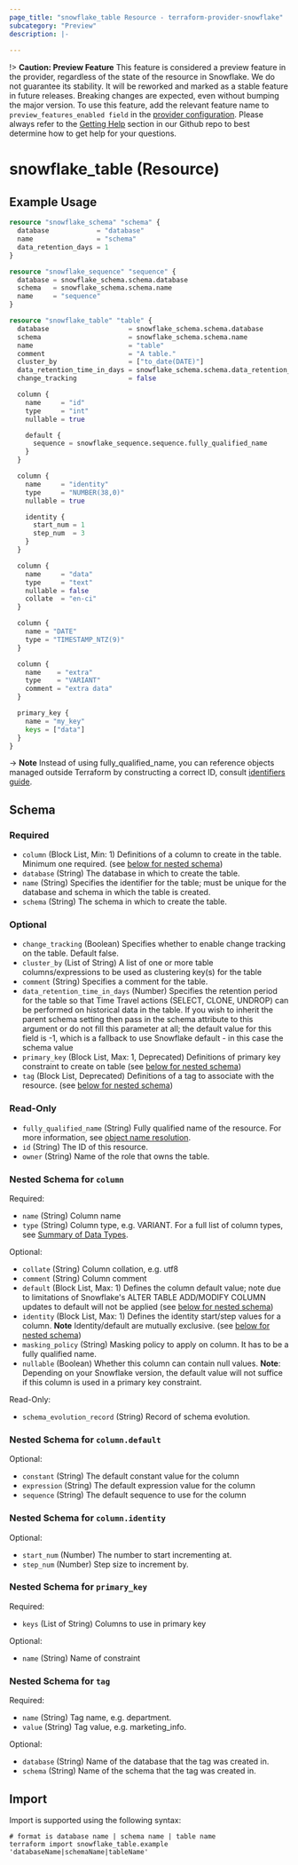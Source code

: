```yaml
---
page_title: "snowflake_table Resource - terraform-provider-snowflake"
subcategory: "Preview"
description: |-
  
---
```


!> **Caution: Preview Feature** This feature is considered a preview feature in the provider, regardless of the state of the resource in Snowflake. We do not guarantee its stability. It will be reworked and marked as a stable feature in future releases. Breaking changes are expected, even without bumping the major version. To use this feature, add the relevant feature name to `preview_features_enabled field` in the [provider configuration](https://registry.terraform.io/providers/Snowflake-Labs/snowflake/latest/docs#schema). Please always refer to the [Getting Help](https://github.com/Snowflake-Labs/terraform-provider-snowflake?tab=readme-ov-file#getting-help) section in our Github repo to best determine how to get help for your questions.

# snowflake_table (Resource)



## Example Usage

```terraform
resource "snowflake_schema" "schema" {
  database            = "database"
  name                = "schema"
  data_retention_days = 1
}

resource "snowflake_sequence" "sequence" {
  database = snowflake_schema.schema.database
  schema   = snowflake_schema.schema.name
  name     = "sequence"
}

resource "snowflake_table" "table" {
  database                    = snowflake_schema.schema.database
  schema                      = snowflake_schema.schema.name
  name                        = "table"
  comment                     = "A table."
  cluster_by                  = ["to_date(DATE)"]
  data_retention_time_in_days = snowflake_schema.schema.data_retention_time_in_days
  change_tracking             = false

  column {
    name     = "id"
    type     = "int"
    nullable = true

    default {
      sequence = snowflake_sequence.sequence.fully_qualified_name
    }
  }

  column {
    name     = "identity"
    type     = "NUMBER(38,0)"
    nullable = true

    identity {
      start_num = 1
      step_num  = 3
    }
  }

  column {
    name     = "data"
    type     = "text"
    nullable = false
    collate  = "en-ci"
  }

  column {
    name = "DATE"
    type = "TIMESTAMP_NTZ(9)"
  }

  column {
    name    = "extra"
    type    = "VARIANT"
    comment = "extra data"
  }

  primary_key {
    name = "my_key"
    keys = ["data"]
  }
}
```

-> **Note** Instead of using fully_qualified_name, you can reference objects managed outside Terraform by constructing a correct ID, consult [identifiers guide](https://registry.terraform.io/providers/Snowflake-Labs/snowflake/latest/docs/guides/identifiers#new-computed-fully-qualified-name-field-in-resources).
<!-- TODO(SNOW-1634854): include an example showing both methods-->

<!-- schema generated by tfplugindocs -->
## Schema

### Required

- `column` (Block List, Min: 1) Definitions of a column to create in the table. Minimum one required. (see [below for nested schema](#nestedblock--column))
- `database` (String) The database in which to create the table.
- `name` (String) Specifies the identifier for the table; must be unique for the database and schema in which the table is created.
- `schema` (String) The schema in which to create the table.

### Optional

- `change_tracking` (Boolean) Specifies whether to enable change tracking on the table. Default false.
- `cluster_by` (List of String) A list of one or more table columns/expressions to be used as clustering key(s) for the table
- `comment` (String) Specifies a comment for the table.
- `data_retention_time_in_days` (Number) Specifies the retention period for the table so that Time Travel actions (SELECT, CLONE, UNDROP) can be performed on historical data in the table. If you wish to inherit the parent schema setting then pass in the schema attribute to this argument or do not fill this parameter at all; the default value for this field is -1, which is a fallback to use Snowflake default - in this case the schema value
- `primary_key` (Block List, Max: 1, Deprecated) Definitions of primary key constraint to create on table (see [below for nested schema](#nestedblock--primary_key))
- `tag` (Block List, Deprecated) Definitions of a tag to associate with the resource. (see [below for nested schema](#nestedblock--tag))

### Read-Only

- `fully_qualified_name` (String) Fully qualified name of the resource. For more information, see [object name resolution](https://docs.snowflake.com/en/sql-reference/name-resolution).
- `id` (String) The ID of this resource.
- `owner` (String) Name of the role that owns the table.

<a id="nestedblock--column"></a>
### Nested Schema for `column`

Required:

- `name` (String) Column name
- `type` (String) Column type, e.g. VARIANT. For a full list of column types, see [Summary of Data Types](https://docs.snowflake.com/en/sql-reference/intro-summary-data-types).

Optional:

- `collate` (String) Column collation, e.g. utf8
- `comment` (String) Column comment
- `default` (Block List, Max: 1) Defines the column default value; note due to limitations of Snowflake's ALTER TABLE ADD/MODIFY COLUMN updates to default will not be applied (see [below for nested schema](#nestedblock--column--default))
- `identity` (Block List, Max: 1) Defines the identity start/step values for a column. **Note** Identity/default are mutually exclusive. (see [below for nested schema](#nestedblock--column--identity))
- `masking_policy` (String) Masking policy to apply on column. It has to be a fully qualified name.
- `nullable` (Boolean) Whether this column can contain null values. **Note**: Depending on your Snowflake version, the default value will not suffice if this column is used in a primary key constraint.

Read-Only:

- `schema_evolution_record` (String) Record of schema evolution.

<a id="nestedblock--column--default"></a>
### Nested Schema for `column.default`

Optional:

- `constant` (String) The default constant value for the column
- `expression` (String) The default expression value for the column
- `sequence` (String) The default sequence to use for the column


<a id="nestedblock--column--identity"></a>
### Nested Schema for `column.identity`

Optional:

- `start_num` (Number) The number to start incrementing at.
- `step_num` (Number) Step size to increment by.



<a id="nestedblock--primary_key"></a>
### Nested Schema for `primary_key`

Required:

- `keys` (List of String) Columns to use in primary key

Optional:

- `name` (String) Name of constraint


<a id="nestedblock--tag"></a>
### Nested Schema for `tag`

Required:

- `name` (String) Tag name, e.g. department.
- `value` (String) Tag value, e.g. marketing_info.

Optional:

- `database` (String) Name of the database that the tag was created in.
- `schema` (String) Name of the schema that the tag was created in.

## Import

Import is supported using the following syntax:

```shell
# format is database name | schema name | table name
terraform import snowflake_table.example 'databaseName|schemaName|tableName'
```
